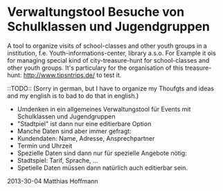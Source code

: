 Verwaltungstool Besuche von Schulklassen und Jugendgruppen
==========================================================

A tool to organize visits of school-classes and other youth groups in a institution, f.e. Youth-informations-center, library a.s.o.
For Example it ois for managing special kind of city-treasure-hunt for school-classes and other youth groups. 
It's particulary for the organisation of this treasure-hunt: <a href="http://www.tipsntrips.de/stadtspiel">http://www.tipsntrips.de/</a> to test it.


::TODO::
(Sorry in german, but I have to organize my Thoufgts and ideas and my english is to bad to do that in english.)

- Umdenken in ein allgemeines Verwaltungstool für Events mit Schulklassen und Jugendgruppen
 - "Stadtpiel" ist dann nur eine editierbare Option
 - Manche Daten sind aber immer gefragt:
  - Kundendaten: Name, Adresse, Ansprechpartner
  - Termin und Uhrzeit
 - Spezielle Daten sind dann nur für spezielle Angebote nötig:
  - Stadtspiel: Tarif, Sprache, ... 
 - Spetielle Daten müssen dann natürlich auch editierbar sein.


2013-30-04 Matthias Hoffmann
